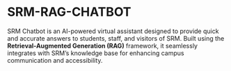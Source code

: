 # SRM-RAG-CHATBOT
SRM Chatbot is an AI-powered virtual assistant designed to provide quick and accurate answers to students, staff, and visitors of SRM. Built using the **Retrieval-Augmented Generation (RAG)** framework, it seamlessly integrates with SRM’s knowledge base for enhancing campus communication and accessibility.
